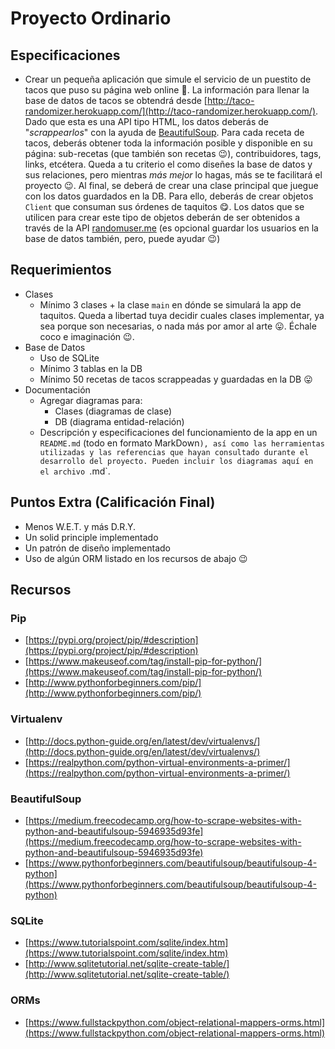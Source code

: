 # Proyecto Ordinario

## Especificaciones

* Crear un pequeña aplicación que simule el servicio de un puestito de tacos que puso su página web online :taco:. La información para llenar la base de datos de tacos se obtendrá desde [http://taco-randomizer.herokuapp.com/](http://taco-randomizer.herokuapp.com/). Dado que esta es una API tipo HTML, los datos deberás de "_scrappearlos_" con la ayuda de [BeautifulSoup](https://www.crummy.com/software/BeautifulSoup/). Para cada receta de tacos, deberás obtener toda la información posible y disponible en su página: sub-recetas (que también son recetas :wink:), contribuidores, tags, links, etcétera. Queda a tu criterio el como diseñes la base de datos y sus relaciones, pero mientras _más mejor_ lo hagas, más se te facilitará el proyecto :wink:. Al final, se deberá de crear una clase principal que juegue con los datos guardados en la DB. Para ello, deberás de crear objetos `Client` que consuman sus órdenes de taquitos :yum:. Los datos que se utilicen para crear este tipo de objetos deberán de ser obtenidos a través de la API [randomuser.me](https://randomuser.me/) (es opcional guardar los usuarios en la base de datos también, pero, puede ayudar :wink:)

## Requerimientos

* Clases
  * Mínimo 3 clases + la clase `main` en dónde se simulará la app de taquitos. Queda a libertad tuya decidir cuales clases implementar, ya sea porque son necesarias, o nada más por amor al arte :stuck_out_tongue:. Échale coco e imaginación :wink:.
* Base de Datos
  * Uso de SQLite
  * Mínimo 3 tablas en la DB
  * Mínimo 50 recetas de tacos scrappeadas y guardadas en la DB :stuck_out_tongue:
* Documentación
  * Agregar diagramas para:
    * Clases (diagramas de clase)
    * DB (diagrama entidad-relación)
  * Descripción y especificaciones del funcionamiento de la app en un `README.md` (todo en formato MarkDown`), así como las herramientas utilizadas y las referencias que hayan consultado durante el desarrollo del proyecto. Pueden incluir los diagramas aquí en el archivo `.md`.

## Puntos Extra (Calificación Final)

* Menos W.E.T. y más D.R.Y.
* Un solid principle implementado
* Un patrón de diseño implementado
* Uso de algún ORM listado en los recursos de abajo :wink:

## Recursos

### Pip
* [https://pypi.org/project/pip/#description](https://pypi.org/project/pip/#description)
* [https://www.makeuseof.com/tag/install-pip-for-python/](https://www.makeuseof.com/tag/install-pip-for-python/)
* [http://www.pythonforbeginners.com/pip/](http://www.pythonforbeginners.com/pip/)

### Virtualenv
* [http://docs.python-guide.org/en/latest/dev/virtualenvs/](http://docs.python-guide.org/en/latest/dev/virtualenvs/)
* [https://realpython.com/python-virtual-environments-a-primer/](https://realpython.com/python-virtual-environments-a-primer/)

### BeautifulSoup
* [https://medium.freecodecamp.org/how-to-scrape-websites-with-python-and-beautifulsoup-5946935d93fe](https://medium.freecodecamp.org/how-to-scrape-websites-with-python-and-beautifulsoup-5946935d93fe)
* [https://www.pythonforbeginners.com/beautifulsoup/beautifulsoup-4-python](https://www.pythonforbeginners.com/beautifulsoup/beautifulsoup-4-python)

### SQLite
* [https://www.tutorialspoint.com/sqlite/index.htm](https://www.tutorialspoint.com/sqlite/index.htm)
* [http://www.sqlitetutorial.net/sqlite-create-table/](http://www.sqlitetutorial.net/sqlite-create-table/)

### ORMs
* [https://www.fullstackpython.com/object-relational-mappers-orms.html](https://www.fullstackpython.com/object-relational-mappers-orms.html)